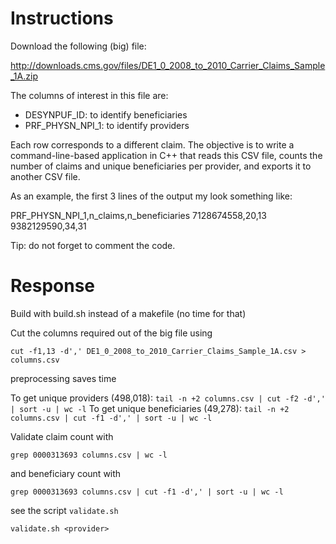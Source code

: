 # Instructions

Download the following (big) file:

http://downloads.cms.gov/files/DE1_0_2008_to_2010_Carrier_Claims_Sample_1A.zip

The columns of interest in this file are:

- DESYNPUF_ID: to identify beneficiaries
- PRF_PHYSN_NPI_1: to identify providers

Each row corresponds to a different claim. The objective is to write a command-line-based application in C++ that reads this CSV file, counts the number of claims and unique beneficiaries per provider, and exports it to another CSV file.

As an example, the first 3 lines of the output my look something like:

PRF_PHYSN_NPI_1,n_claims,n_beneficiaries
7128674558,20,13
9382129590,34,31

Tip: do not forget to comment the code.

# Response

Build with build.sh instead of a makefile (no time for that)

Cut the columns required out of the big file using

```cut -f1,13 -d',' DE1_0_2008_to_2010_Carrier_Claims_Sample_1A.csv > columns.csv```

preprocessing saves time

To get unique providers (498,018): ```tail -n +2 columns.csv | cut -f2 -d',' | sort -u | wc -l```
To get unique beneficiaries (49,278): ```tail -n +2 columns.csv | cut -f1 -d',' | sort -u | wc -l```

Validate claim count with

```grep 0000313693 columns.csv | wc -l```

and beneficiary count with

```grep 0000313693 columns.csv | cut -f1 -d',' | sort -u | wc -l```

see the script ```validate.sh```

```
validate.sh <provider>
```
